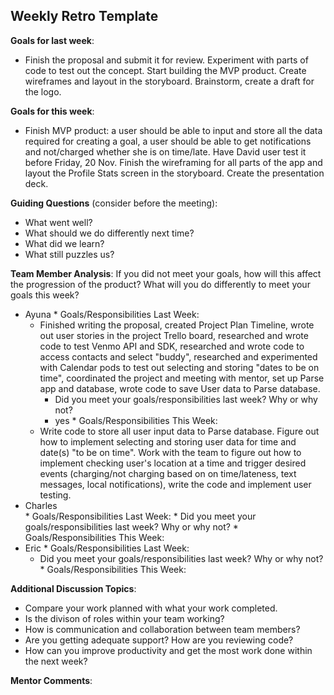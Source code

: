 ## Weekly Retro Template  

**Goals for last week**:
- Finish the proposal and submit it for review. Experiment with parts of code to test out the concept. Start building the MVP product. Create wireframes and layout in the storyboard. Brainstorm, create a draft for the logo.  

**Goals for this week**:
- Finish MVP product: a user should be able to input and store all the data required for creating a goal, a user should be able to get notifications and not/charged whether she is on time/late. Have David user test it before Friday, 20 Nov. Finish the wireframing for all parts of the app and layout the Profile Stats screen in the storyboard. Create the presentation deck.    

**Guiding Questions** (consider before the meeting):

  *  What went well?
  *  What should we do differently next time?
  *  What did we learn?
  *  What still puzzles us?
 
**Team Member Analysis**:
If you did not meet your goals, how will this affect the progression of the product? What will you do differently to meet your goals this week?

  *  Ayuna
    * Goals/Responsibilities Last Week:
      - Finished writing the proposal, created Project Plan Timeline, wrote out user stories in the project Trello board, researched and wrote code to test Venmo API and SDK, researched and wrote code to access contacts and select "buddy", researched and experimented with Calendar pods to test out selecting and storing "dates to be on time", coordinated the project and meeting with mentor, set up Parse app and database, wrote code to save User data to Parse database.        
        * Did you meet your goals/responsibilities last week? Why or why not? 
         - yes
    * Goals/Responsibilities This Week:
      - Write code to store all user input data to Parse database. Figure out how to implement selecting and storing user data for time and date(s) "to be on time". Work with the team to figure out how to implement checking user's location at a time and trigger desired events (charging/not charging based on on time/lateness, text messages, local notifications), write the code and implement user testing. 
  *  Charles    
    * Goals/Responsibilities Last Week:
         * Did you meet your goals/responsibilities last week? Why or why not?
    * Goals/Responsibilities This Week:
  *  Eric
    * Goals/Responsibilities Last Week:
        * Did you meet your goals/responsibilities last week? Why or why not?
    * Goals/Responsibilities This Week:

**Additional Discussion Topics**:

  *  Compare your work planned with what your work completed. 
  *  Is the divison of roles within your team working?
  *  How is communication and collaboration between team members?
  *  Are you getting adequate support? How are you reviewing code?
  *  How can you improve productivity and get the most work done within the next week?

**Mentor Comments**:
